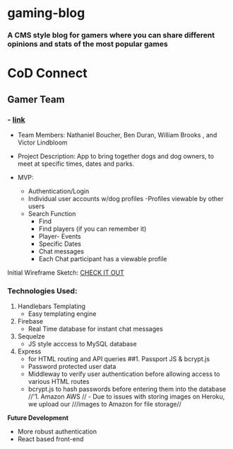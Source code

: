 # gaming-blog

### A CMS style blog for gamers where you can share different opinions and stats of the most popular games

# CoD Connect

## Gamer Team

### - [link]()

- Team Members: Nathaniel Boucher, Ben Duran, William Brooks , and Victor Lindbloom

- Project Description: App to bring together dogs and dog owners, to meet at specific times, dates and parks.

- MVP:
  - Authentication/Login
  - Individual user accounts w/dog profiles
    -Profiles viewable by other users
  - Search Function
    - Find
    - Find players (if you can remember it)
    - Player- Events
    - Specific Dates
    - Chat messages
    - Each Chat participant has a viewable profile

Initial Wireframe Sketch: [CHECK IT OUT](https://xd.adobe.com/view/f894ea2c-7a16-44b1-54c8-8606e70de2d0-8ea5/screen/082e648c-b3b5-4164-aa31-7324eb758f95/Calendar-Day/)

### Technologies Used:

1. Handlebars Templating
   - Easy templating engine
1. Firebase
   - Real Time database for instant chat messages
1. Sequelze
   - JS style acccess to MySQL database
1. Express
   - for HTML routing and API queries
     ##1. Passport JS & bcrypt.js
   - Password protected user data
   - Middleway to verify user authentication before allowing access to various HTML routes
   - bcrypt.js to hash passwords before entering them into the database
     //'1. Amazon AWS
     // - Due to issues with storing images on Heroku, we upload our ///images to Amazon for file storage//

**Future Development**

- More robust authentication
- React based front-end
